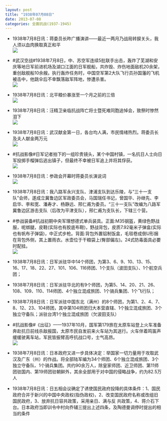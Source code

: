 ```yaml
---
layout: post
title: "1938年07月08日"
date: 2013-07-08
categories: 全面抗战(1937-1945)
---
```


<meta name="referrer" content="no-referrer" />

- 1938年7月8日讯：蒋委员长昨广播演讲——最近一两月乃战局转捩关头，我人须以血肉换取真正和平 <br/><img src="https://ww3.sinaimg.cn/large/aca367d8jw1e6frcr56soj20810rwac4.jpg" />

- #武汉空战#1938年7月8日，中、苏空军连续5批联手出击，轰炸了芜湖和安庆等地日军前进机场及湖口江面的日军舰船，共炸毁、炸伤地面敌机20余架，重创敌舰船10余艘。执行轰炸任务时，中国空军第2大队飞行员孙国藩的飞机被击中，他跳伞后不幸飘落敌军阵地，惨遭杀害。 <br/><img src="https://ww1.sinaimg.cn/large/aca367d8jw1e6fpm9xim1j20kk0d5ta3.jpg" />

- 1938年7月8日讯：北平粮价暴涨至一个月之前的三倍 <br/><img src="https://ww1.sinaimg.cn/large/aca367d8jw1e6fnvxht58j2042065t8q.jpg" />

- 1938年7月8日讯：汪精卫亲临抗战阵亡将士暨死难同胞追悼会，致祭时惨然泪下 <br/><img src="https://ww3.sinaimg.cn/large/aca367d8jw1e6fm5ibsr3j209j0pdaby.jpg" />

- 1938年7月8日讯：武汉献金第一日，各台均人满，市民情绪热烈。蒋委员长及夫人献金两万元 <br/><img src="https://ww2.sinaimg.cn/large/aca367d8jw1e6fiolvv9qj20bi1b941b.jpg" />

- #抗战影像#日军记者拍下的一组珍贵镜头，某个中国村镇，一名抗日人士向日军投掷手榴弹后逃出镇子，但最终不幸被日军追上并将其俘获。 <br/><img src="https://ww2.sinaimg.cn/large/aca367d8jw1e6fgy98yy8j20c10tgtb4.jpg" />

- 1938年7月8日讯：参政会开幕时蒋委员长演说词 <br/><img src="https://ww3.sinaimg.cn/large/aca367d8jw1e6ff83pl97j20c1170wks.jpg" />

- 1938年7月8日讯：我八路军永兴支队、津浦支队到达乐陵，与“三十一支队”会师，遂成立冀鲁边区军政委员会，马国瑞任书记，曾国华、孙继先、李启华、李和宽、潘寿才、杨静远、邢仁甫为委员。“三十一支队”改编为八路军冀鲁边区游击支队（后改为平津支队），邢仁甫为支队长，下辖三个营。 

- #参战装备#抗战初期中央军理想德式单兵装具。正面:M35钢盔，黄绿色野战服，呢绑腿，皮鞋(实际也有胶底布鞋)，野战背包，皮质7.92毫米子弹盒(实际也有帆布子弹袋)，中正式步枪。背面:背包外置铝制饭盒，毛毯卷成倒U形捆在背包外侧，其上置雨衣。水壶位于干粮袋上(臀部偏左)。24式防毒面具必要时配挂。 <br/><img src="https://ww1.sinaimg.cn/large/aca367d8jw1e6fbqtyo0uj20c70hlmyd.jpg" />

- 1938年7月8日讯：日军派驻华中14个师团，为第3、6、9、10、13、15、16、17、18、22、27、101、106、116师团、1个支队（波田支队）、1个航空兵团； 

- 1938年7月8日讯：日军派驻华北的有9个师团，为第5、14、20、21、26、108、109、110、114师团、4个独立混成旅团、1个骑兵集团、1个飞行队； 

- 1938年7月8日讯：日军派驻中国东北（满州）的8个师团，为第1、2、4、7、8、12、23、104师团，其中第104师团归大本营直辖、1个独立混成旅团、3个独立守备队；派驻台湾1个独立混成旅团（欠波田支队） 

- #抗战影像#《出征》——1937年10月，国军第179旅在太原车站登上火车准备奔赴抗日前线杀敌报国，太原市民自发前来火车站为其送行。火车伴着鸣笛声缓缓驶离车站，军民皆振臂高呼抗战口号，士气高昂。 <br/><img src="https://ww4.sinaimg.cn/large/aca367d8jw1e6f4wjmd7cj20m80ezwh0.jpg" />

- 1938年7月8日讯：日本政府又进一步具体决定：举国家一切力量用于攻取武汉及广东（州）的作战。将全部陆军编为34个师团、6个独立混成旅团、3个独立守备队、1个骑兵集团。共约90余万人，除皇家师团、近卫师团、第11师团驻国内、第19师团驻朝鲜外，其余全部用于对中国的侵略战争，约为82.5万人 

- 1938年7月8日讯：日五相会议确定了诱使国民政府投降的具体条件：1、国民政府合并于新兴的中国中央政权(指伪政权)，2、改变国民政府名称或改组旧国民政府，3、放弃抗日容共政策，采用亲日、满与反 共政策，4、蒋介石下台。日本政府当即训令中村向乔辅三提出上述四条，及陶德曼调停时提出的相当的条件 

